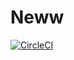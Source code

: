 # Neww
[![CircleCI](https://circleci.com/gh/franpasquier2/python_app.svg?style=svg)](https://circleci.com/gh/franpasquier2/python_app)
